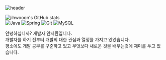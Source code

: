 ![header](https://capsule-render.vercel.app/api?type=waving&color=auto&height=300&section=header&text=Jihwan%20GitHub&fontSize=90&animation=fadeIn&fontAlignY=38&desc=Just%20Do%20It!&descAlignY=51&descAlign=62)



![jihwooon's GitHub stats](https://github-readme-stats.vercel.app/api?username=jihwooon&show_icons=true&theme=dark)  
![Java](https://img.shields.io/badge/java-%23ED8B00.svg?style=for-the-badge&logo=java&logoColor=white)
![Spring](https://img.shields.io/badge/spring-%236DB33F.svg?style=for-the-badge&logo=spring&logoColor=white)
![Git](https://img.shields.io/badge/git-%23F05033.svg?style=for-the-badge&logo=git&logoColor=white)
![MySQL](https://img.shields.io/badge/mysql-%2300f.svg?style=for-the-badge&logo=mysql&logoColor=white)

안녕하십니까? 개발자 안지환입니다.  
개발자를 하기 전부터 개발의 대한 관심과 열정를 가지고 있었습니다.  
평소에도 개발 공부를 꾸준하고 있고 무엇보다 새로운 것을 배우는것에 재미를 두고 있습니다.
